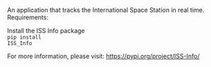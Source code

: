 An application that tracks the International Space Station in real time.
<br>
Requirements:

Install the ISS Info package<br>
<code>pip install ISS_Info</code>

For more information, please visit: https://pypi.org/project/ISS-Info/
